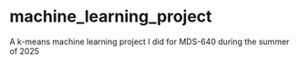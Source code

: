 # machine_learning_project
A k-means machine learning project I did for MDS-640 during the summer of 2025
